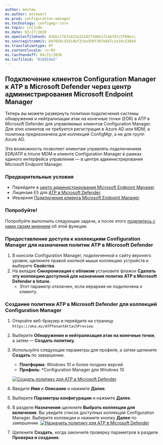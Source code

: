 ```yaml
---
author: mestew
ms.author: mstewart
ms.prod: configuration-manager
ms.technology: configmgr-core
ms.topic: include
ms.date: 03/27/2020
ms.openlocfilehash: 81bbc1767a433a321d273d6b1f2a6741c5f68ecc
ms.sourcegitcommit: bbf820c35414bf2cba356f30fe047c1a34c5384d
ms.translationtype: HT
ms.contentlocale: ru-RU
ms.lasthandoff: 04/21/2020
ms.locfileid: "81691442"
---
```

## <a name="onboard-configuration-manager-clients-to-microsoft-defender-atp-via-the-microsoft-endpoint-manager-admin-center"></a><a name="bkmk_atp"></a> Подключение клиентов Configuration Manager к ATP в Microsoft Defender через центр администрирования Microsoft Endpoint Manager
<!--5961658-->
Теперь вы можете развернуть политики подключения системы обнаружения и нейтрализации атак на конечные точки (EDR) в ATP в Microsoft Defender для управляемых клиентов Configuration Manager. Для этих клиентов не требуется регистрация в Azure AD или MDM, а политика предназначена для коллекций ConfigMgr, а не для групп Azure AD.

Эта возможность позволяет клиентам управлять подключением EDR/ATP в Intune MDM и клиенте Configuration Manager в рамках единого интерфейса управления — в центре администрирования Microsoft Endpoint Manager.

### <a name="prerequisites"></a>Предварительные условия

- Перейдите в [центр администрирования Microsoft Endpoint Manager](https://endpoint.microsoft.com/).
- Лицензия E5 для [ATP в Microsoft Defender](https://docs.microsoft.com/windows/security/threat-protection/microsoft-defender-atp/minimum-requirements#licensing-requirements).
- Иерархия [Подключение клиента Microsoft Endpoint Manager](https://docs.microsoft.com/configmgr/core/get-started/2020/technical-preview-2002-2#bkmk_attach).

### <a name="try-it-out"></a>Попробуйте!

Попробуйте выполнить следующие задачи, а после этого [поделитесь с нами своим мнением](../../technical-preview-2003.md#bkmk_feedback) об этой функции.

### <a name="make-configuration-manager-collections-available-to-assign-microsoft-defender-atp-policies"></a>Предоставление доступа к коллекциям Configuration Manager для назначения политик ATP в Microsoft Defender

1. В консоли Configuration Manager, подключенной к сайту верхнего уровня, щелкните правой кнопкой мыши коллекцию устройств и выберите **Свойства**.
1. На вкладке **Синхронизация с облаком** установите флажок **Сделать эту коллекцию доступной для назначения политик ATP в Microsoft Defender в Intune**.
   - Этот параметр отключен, если иерархия не подключена к клиенту.

### <a name="create-microsoft-defender-atp-policy-for-configuration-manager-collections"></a>Создание политики ATP в Microsoft Defender для коллекций Configuration Manager

1. Откройте веб-браузер и перейдите на страницу `https://aka.ms/ATPTenantAttachPreview`.
1. Выберите **Обнаружение и нейтрализация атак на конечные точки**, а затем — **Создать политику**.
1. Используйте следующие параметры для профиля, а затем щелкните **Создать** по завершении.
   - **Платформа**: Windows 10 и более поздних версий
   - **Профиль**: *Configuration Manager для Windows 10

   [![Создать политику для ATP в Microsoft Defender](../../media/5691658-create-atp-policy.png)](../../media/5691658-create-atp-policy.png#lightbox)
1. Введите **Имя** и **Описание** и нажмите **Далее**.
1. Выберите **Параметры конфигурации** и нажмите **Далее**.
1. В разделе **Назначения** щелкните **Выбрать коллекции для включения**. Вы увидите список доступных коллекций Configuration Manager. Выберите коллекции и нажмите кнопку **Далее** по завершении.
   [![Назначить политику для ATP в Microsoft Defender](../../media/5691658-assign-atp-policy.png)](../../media/5691658-assign-atp-policy.png#lightbox)
1. Щелкните **Создать**, когда закончите проверку параметров в разделе **Проверка и создание**.